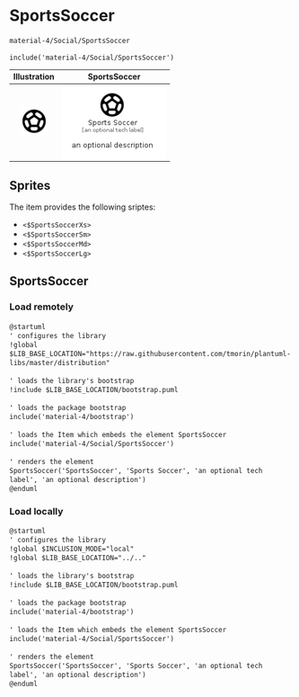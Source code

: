 # SportsSoccer


```text
material-4/Social/SportsSoccer
```

```text
include('material-4/Social/SportsSoccer')
```



| Illustration | SportsSoccer |
| :---: | :---: |
| ![illustration for Illustration](../../material-4/Social/SportsSoccer.png) | ![illustration for SportsSoccer](../../material-4/Social/SportsSoccer.Local.png) |



## Sprites
The item provides the following sriptes:

- `<$SportsSoccerXs>`
- `<$SportsSoccerSm>`
- `<$SportsSoccerMd>`
- `<$SportsSoccerLg>`





## SportsSoccer

### Load remotely
```plantuml
@startuml
' configures the library
!global $LIB_BASE_LOCATION="https://raw.githubusercontent.com/tmorin/plantuml-libs/master/distribution"

' loads the library's bootstrap
!include $LIB_BASE_LOCATION/bootstrap.puml

' loads the package bootstrap
include('material-4/bootstrap')

' loads the Item which embeds the element SportsSoccer
include('material-4/Social/SportsSoccer')

' renders the element
SportsSoccer('SportsSoccer', 'Sports Soccer', 'an optional tech label', 'an optional description')
@enduml
```

### Load locally
```plantuml
@startuml
' configures the library
!global $INCLUSION_MODE="local"
!global $LIB_BASE_LOCATION="../.."

' loads the library's bootstrap
!include $LIB_BASE_LOCATION/bootstrap.puml

' loads the package bootstrap
include('material-4/bootstrap')

' loads the Item which embeds the element SportsSoccer
include('material-4/Social/SportsSoccer')

' renders the element
SportsSoccer('SportsSoccer', 'Sports Soccer', 'an optional tech label', 'an optional description')
@enduml
```

